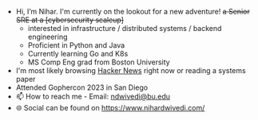 - Hi, I’m Nihar. I'm currently on the lookout for a new adventure! ~~a Senior SRE at a [cybersecurity scaleup]~~
  - interested in infrastructure / distributed systems / backend engineering
  - Proficient in Python and Java
  - Currently learning Go and K8s
  - MS Comp Eng grad from Boston University
- I'm most likely browsing [Hacker News](https://news.ycombinator.com/) right now or reading a systems paper
- Attended Gophercon 2023 in San Diego
- 📫 How to reach me - Email: <ndwivedi@bu.edu>
- 🌐 Social can be found on <https://www.nihardwivedi.com/>
